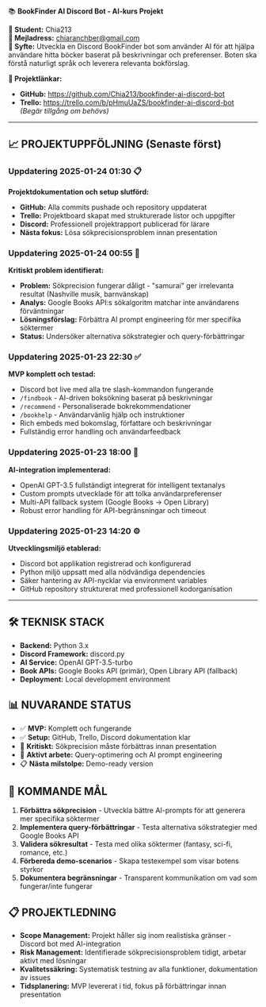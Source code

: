📚 **BookFinder AI Discord Bot - AI-kurs Projekt**

**👤 Student:** Chia213  
**📧 Mejladress:** chiaranchber@gmail.com  
**🎯 Syfte:** Utveckla en Discord BookFinder bot som använder AI för att hjälpa användare hitta böcker baserat på beskrivningar och preferenser. Boten ska förstå naturligt språk och leverera relevanta bokförslag.

**🔗 Projektlänkar:**
- **GitHub:** https://github.com/Chia213/bookfinder-ai-discord-bot
- **Trello:** https://trello.com/b/pHmuUaZS/bookfinder-ai-discord-bot *(Begär tillgång om behövs)*

---

## 📈 **PROJEKTUPPFÖLJNING** (Senaste först)

### **Uppdatering 2025-01-24 01:30** 📋
**Projektdokumentation och setup slutförd:**
- **GitHub:** Alla commits pushade och repository uppdaterat
- **Trello:** Projektboard skapat med strukturerade listor och uppgifter
- **Discord:** Professionell projektrapport publicerad för lärare
- **Nästa fokus:** Lösa sökprecisionsproblem innan presentation

### **Uppdatering 2025-01-24 00:55** 🔧
**Kritiskt problem identifierat:**
- **Problem:** Sökprecision fungerar dåligt - "samurai" ger irrelevanta resultat (Nashville musik, barnvänskap)
- **Analys:** Google Books API:s sökalgoritm matchar inte användarens förväntningar
- **Lösningsförslag:** Förbättra AI prompt engineering för mer specifika söktermer
- **Status:** Undersöker alternativa sökstrategier och query-förbättringar

### **Uppdatering 2025-01-23 22:30** ✅
**MVP komplett och testad:**
- Discord bot live med alla tre slash-kommandon fungerande
- `/findbook` - AI-driven boksökning baserat på beskrivningar
- `/recommend` - Personaliserade bokrekommendationer 
- `/bookhelp` - Användarvänlig hjälp och instruktioner
- Rich embeds med bokomslag, författare och beskrivningar
- Fullständig error handling och användarfeedback

### **Uppdatering 2025-01-23 18:00** 🚀
**AI-integration implementerad:**
- OpenAI GPT-3.5 fullständigt integrerat för intelligent textanalys
- Custom prompts utvecklade för att tolka användarpreferenser
- Multi-API fallback system (Google Books → Open Library)
- Robust error handling för API-begränsningar och timeout

### **Uppdatering 2025-01-23 14:20** ⚙️
**Utvecklingsmiljö etablerad:**
- Discord bot applikation registrerad och konfigurerad
- Python miljö uppsatt med alla nödvändiga dependencies
- Säker hantering av API-nycklar via environment variables
- GitHub repository strukturerat med professionell kodorganisation

---

## 🛠️ **TEKNISK STACK**
- **Backend:** Python 3.x
- **Discord Framework:** discord.py
- **AI Service:** OpenAI GPT-3.5-turbo
- **Book APIs:** Google Books API (primär), Open Library API (fallback)
- **Deployment:** Local development environment

## 📊 **NUVARANDE STATUS**
- ✅ **MVP:** Komplett och fungerande 
- ✅ **Setup:** GitHub, Trello, Discord dokumentation klar
- 🔴 **Kritiskt:** Sökprecision måste förbättras innan presentation
- 🔄 **Aktivt arbete:** Query-optimering och AI prompt engineering
- 📋 **Nästa milstolpe:** Demo-ready version

## 🎯 **KOMMANDE MÅL**
1. **Förbättra sökprecision** - Utveckla bättre AI-prompts för att generera mer specifika söktermer
2. **Implementera query-förbättringar** - Testa alternativa sökstrategier med Google Books API
3. **Validera sökresultat** - Testa med olika söktermer (fantasy, sci-fi, romance, etc.)
4. **Förbereda demo-scenarios** - Skapa testexempel som visar botens styrkor
5. **Dokumentera begränsningar** - Transparent kommunikation om vad som fungerar/inte fungerar

## 📋 **PROJEKTLEDNING**
- **Scope Management:** Projekt håller sig inom realistiska gränser - Discord bot med AI-integration
- **Risk Management:** Identifierade sökprecisionsproblem tidigt, arbetar aktivt med lösningar
- **Kvalitetssäkring:** Systematisk testning av alla funktioner, dokumentation av issues
- **Tidsplanering:** MVP levererat i tid, fokus på förbättringar innan presentation 
